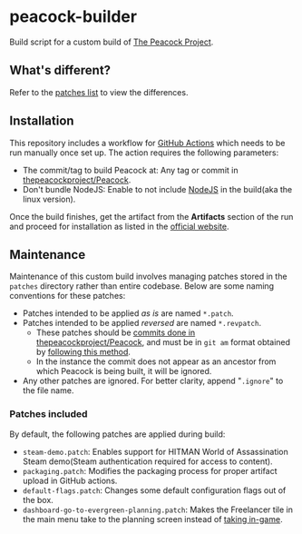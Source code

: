 # peacock-builder

Build script for a custom build of [The Peacock Project][1].

## What's different?

Refer to the [patches list][2] to view the differences.

## Installation

This repository includes a workflow for [GitHub Actions][4] which needs to be
run manually once set up. The action requires the following parameters:

* The commit/tag to build Peacock at: Any tag or commit in
[thepeacockproject/Peacock][5].
* Don't bundle NodeJS: Enable to not include [NodeJS][6] in the build(aka the
  linux version).

Once the build finishes, get the artifact from the **Artifacts** section of the
run and proceed for installation as listed in the [official website][7].

## Maintenance

Maintenance of this custom build involves managing patches stored in the
`patches` directory rather than entire codebase. Below are some naming
conventions for these patches:

* Patches intended to be applied _as is_ are named `*.patch`.
* Patches intended to be applied _reversed_ are named `*.revpatch`.
  * These patches should be [commits done in thepeacockproject/Peacock][8], and
  must be in `git am` format obtained by [following this method][9].
  * In the instance the commit does not appear as an ancestor from which Peacock
  is being built, it will be ignored.
* Any other patches are ignored. For better clarity, append "`.ignore`" to the
file name.

### Patches included

By default, the following patches are applied during build:

* `steam-demo.patch`: Enables support for HITMAN World of Assassination Steam
  demo(Steam authentication required for access to content).
* `packaging.patch`: Modifies the packaging process for proper artifact upload
  in GitHub actions.
* `default-flags.patch`: Changes some default configuration flags out of the
  box.
* `dashboard-go-to-evergreen-planning.patch`: Makes the Freelancer tile in the
  main menu take to the planning screen instead of [taking in-game][11].

[1]: https://thepeacockproject.org
[2]: https://github.com/royarg02/peacock-builder#patches-included
[4]: https://docs.github.com/en/actions
[5]: https://github.com/thepeacockproject/Peacock
[6]: https://nodejs.org
[7]: https://thepeacockproject.org/wiki/intel/installation
[8]: https://github.com/thepeacockproject/Peacock/commits
[9]: https://webapps.stackexchange.com/a/159720
[11]: https://en.wikipedia.org/wiki/Principle_of_least_astonishment
